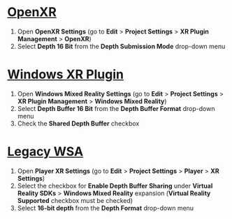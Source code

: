 # [OpenXR](#tab/openxr)
1)  Open **OpenXR Settings** (go to **Edit** > **Project Settings** > **XR Plugin Management** > **OpenXR**)
2) Select **Depth 16 Bit** from the **Depth Submission Mode** drop-down menu

# [Windows XR Plugin](#tab/winxr)
1)  Open **Windows Mixed Reality Settings** (go to **Edit** > **Project Settings** > **XR Plugin Management** > **Windows Mixed Reality**)
2) Select **Depth Buffer 16 Bit** from the **Depth Buffer Format** drop-down menu
2) Check the **Shared Depth Buffer** checkbox

# [Legacy WSA](#tab/wsa)
1)  Open **Player XR Settings** (go to **Edit** > **Project Settings** > **Player** > **XR Settings**)
2) Select the checkbox for **Enable Depth Buffer Sharing** under **Virtual Reality SDKs** > **Windows Mixed Reality** expansion (**Virtual Reality Supported** checkbox must be checked)
2) Select **16-bit depth** from the **Depth Format** drop-down menu
